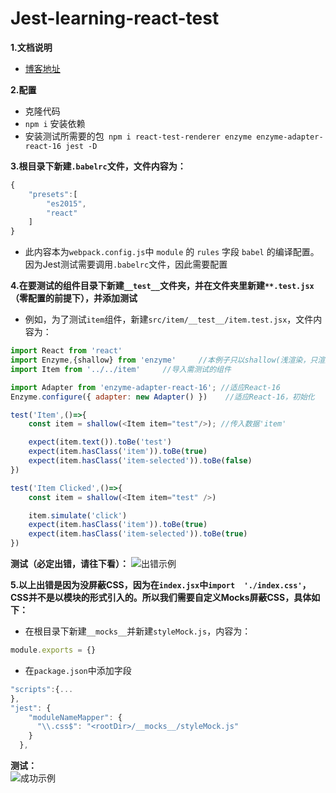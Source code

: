 # Jest-learning-react-test

**1.文档说明**<br>
- [博客地址](https://www.jianshu.com/p/bf8070c33824)

**2.配置**
- 克隆代码
- `npm i` 安装依赖
- 安装测试所需要的包` npm i react-test-renderer enzyme enzyme-adapter-react-16 jest -D`


**3.根目录下新建`.babelrc`文件，文件内容为：**
```js
{
    "presets":[
        "es2015",
        "react"
    ]
}
```
- 此内容本为`webpack.config.js`中 `module` 的 `rules` 字段 `babel` 的编译配置。因为Jest测试需要调用`.babelrc`文件，因此需要配置

**4.在要测试的组件目录下新建`__test__`文件夹，并在文件夹里新建`**.test.jsx`（零配置的前提下），并添加测试**
- 例如，为了测试`item`组件，新建`src/item/__test__/item.test.jsx`，文件内容为：
```js
import React from 'react'
import Enzyme,{shallow} from 'enzyme'     //本例子只以shallow(浅渲染，只渲染父组件)为例
import Item from '../../item'     //导入需测试的组件

import Adapter from 'enzyme-adapter-react-16'; //适应React-16
Enzyme.configure({ adapter: new Adapter() })    //适应React-16，初始化

test('Item',()=>{
    const item = shallow(<Item item="test"/>); //传入数据'item'

    expect(item.text()).toBe('test')
    expect(item.hasClass('item')).toBe(true)
    expect(item.hasClass('item-selected')).toBe(false)
})

test('Item Clicked',()=>{
    const item = shallow(<Item item="test" />)

    item.simulate('click')
    expect(item.hasClass('item')).toBe(true)
    expect(item.hasClass('item-selected')).toBe(true)
})
```
**测试（必定出错，请往下看）：**
![出错示例](http://upload-images.jianshu.io/upload_images/6991256-adb74a01743fdc81.png?imageMogr2/auto-orient/strip%7CimageView2/2/w/1240)

**5.以上出错是因为没屏蔽CSS，因为在`index.jsx`中`import 
 './index.css'`，CSS并不是以模块的形式引入的。所以我们需要自定义Mocks屏蔽CSS，具体如下：**
- 在根目录下新建`__mocks__`并新建`styleMock.js`，内容为：
```js
module.exports = {}
```
- 在`package.json`中添加字段
```js
"scripts":{...
},
"jest": {
    "moduleNameMapper": {
      "\\.css$": "<rootDir>/__mocks__/styleMock.js"
    }
  },
```
**测试：**<br>
![成功示例](http://upload-images.jianshu.io/upload_images/6991256-5f81e55efd3baad4.png?imageMogr2/auto-orient/strip%7CimageView2/2/w/1240)
